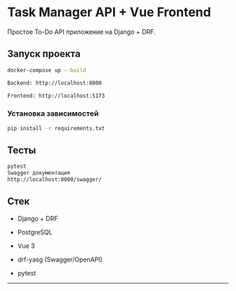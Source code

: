 # Task Manager API + Vue Frontend

Простое To-Do API приложение на Django + DRF.

## Запуск проекта

```bash
docker-compose up --build

Backend: http://localhost:8000

Frontend: http://localhost:5173
```
### Установка зависимостей

```bash
pip install -r requirements.txt
```

## Тесты
```bash
pytest
Swagger документация
http://localhost:8000/swagger/
```

## Стек
- Django + DRF

- PostgreSQL

- Vue 3

- drf-yasg (Swagger/OpenAPI)

- pytest
---
